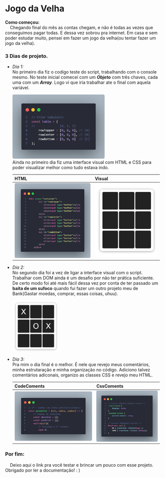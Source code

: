 # Jogo da Velha

__Como começou:__ <br>
&nbsp; &nbsp; Chegando final do mês as contas chegam, e não é todas as vezes que conseguimos pagar todas. E dessa vez sobrou pra internet. Em casa e sem poder estudar muito, pensei em fazer um jogo da velha(ou tentar fazer um jogo da velha).


### 3 Dias de projeto.
- *Dia 1:* <br>
    No primeiro dia fiz o codigo teste do script, trabalhando com o console mesmo. No teste inicial comecei com um **_Objeto_** com três chaves, cada uma com um **_Array_**. Logo vi que iria trabalhar ate o final com aquela variável.

    <img src="images/imgsMD/codeScript.png" width="300em" style="border-radius: .3em;">

    <br>
    Ainda no primeiro dia fiz uma interface visual com HTML e CSS para poder visualizar melhor como tudo estava indo.

    | HTML | Visual |
    | ----- | ----- |
    | <img src="images/imgsMD/codeHTMLcontainer.png" width="280em" style="border-radius: .3em;"> | <img src="images/imgsMD/interfaceTest.jpeg" width="230em" style="border-radius: .3em;"> |

- *Dia 2:* <br>
    No segundo dia foi a vez de ligar a interface visual com o script. Trabalhar com DOM ainda é um desafio por não ter prática suficiente. De certo modo foi até mais fácil dessa vez por conta de ter passado um **baita de um sufoco** quando fui fazer um outro projeto meu de Bank(Gastar moedas, comprar, essas coisas, uhuu).

    <img src="images/imgsMD/interfaceTestDOM.jpeg" width="150em" style="border-radius: .3em;">

- *Dia 3:* <br>
    Pra mim o dia final é o melhor. É nele que revejo meus comentários, minha estrutaração e minha organização no código. Adiciono talvez comentários adiconais, organizo as classes CSS e revejo meu HTML.

    | CodeComents | CssComents |
    | -------- | -------- |
    | <img src="images/imgsMD/codeComents.png" width="350em" style="border-radius: .3em;"> | <img src="images/imgsMD/cssComents.png" width="270em" style="border-radius: .3em;"> |
### Por fim:
&nbsp; &nbsp; Deixo aqui o link pra você testar e brincar um pouco com esse projeto. Obrigado por ler a documentação! : )